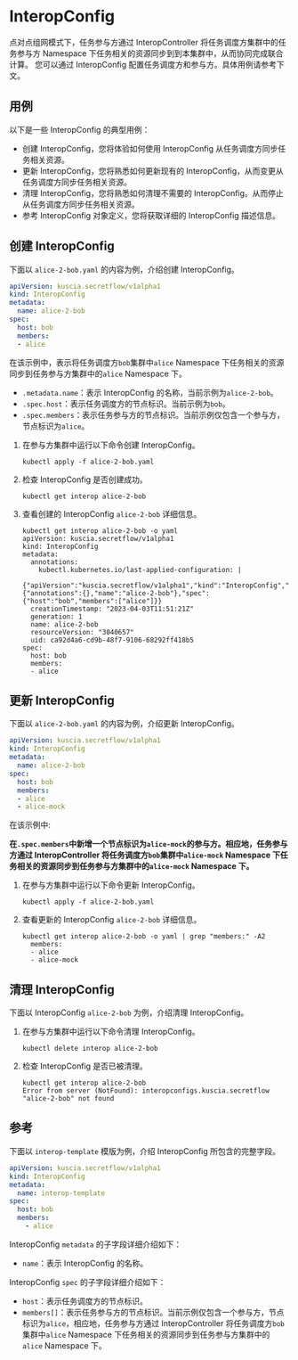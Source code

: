 # InteropConfig

点对点组网模式下，任务参与方通过 InteropController 将任务调度方集群中的任务参与方 Namespace 下任务相关的资源同步到到本集群中，从而协同完成联合计算。
您可以通过 InteropConfig 配置任务调度方和参与方。具体用例请参考下文。

## 用例

以下是一些 InteropConfig 的典型用例：

- 创建 InteropConfig，您将体验如何使用 InteropConfig 从任务调度方同步任务相关资源。
- 更新 InteropConfig，您将熟悉如何更新现有的 InteropConfig，从而变更从任务调度方同步任务相关资源。
- 清理 InteropConfig，您将熟悉如何清理不需要的 InteropConfig。从而停止从任务调度方同步任务相关资源。
- 参考 InteropConfig 对象定义，您将获取详细的 InteropConfig 描述信息。

## 创建 InteropConfig

下面以 `alice-2-bob.yaml` 的内容为例，介绍创建 InteropConfig。

```yaml
apiVersion: kuscia.secretflow/v1alpha1
kind: InteropConfig
metadata:
  name: alice-2-bob
spec:
  host: bob
  members:
  - alice
```

在该示例中，表示将任务调度方`bob`集群中`alice` Namespace 下任务相关的资源同步到任务参与方集群中的`alice` Namespace 下。

- `.metadata.name`：表示 InteropConfig 的名称，当前示例为`alice-2-bob`。
- `.spec.host`：表示任务调度方的节点标识。当前示例为`bob`。
- `.spec.members`：表示任务参与方的节点标识。当前示例仅包含一个参与方，节点标识为`alice`。

1. 在参与方集群中运行以下命令创建 InteropConfig。

    ```shell
    kubectl apply -f alice-2-bob.yaml
    ```

2. 检查 InteropConfig 是否创建成功。

    ```shell
    kubectl get interop alice-2-bob
    ```

3. 查看创建的 InteropConfig `alice-2-bob` 详细信息。

    ```shell
    kubectl get interop alice-2-bob -o yaml
    apiVersion: kuscia.secretflow/v1alpha1
    kind: InteropConfig
    metadata:
      annotations:
        kubectl.kubernetes.io/last-applied-configuration: |
          {"apiVersion":"kuscia.secretflow/v1alpha1","kind":"InteropConfig","metadata":{"annotations":{},"name":"alice-2-bob"},"spec":{"host":"bob","members":["alice"]}}
      creationTimestamp: "2023-04-03T11:51:21Z"
      generation: 1
      name: alice-2-bob
      resourceVersion: "3040657"
      uid: ca92d4a6-cd9b-48f7-9106-68292ff418b5
    spec:
      host: bob
      members:
      - alice
    ```

## 更新 InteropConfig

下面以 `alice-2-bob.yaml` 的内容为例，介绍更新 InteropConfig。

```yaml
apiVersion: kuscia.secretflow/v1alpha1
kind: InteropConfig
metadata:
  name: alice-2-bob
spec:
  host: bob
  members:
  - alice
  - alice-mock
```

在该示例中:

**在`.spec.members`中新增一个节点标识为`alice-mock`的参与方。相应地，任务参与方通过 InteropController 将任务调度方`bob`集群中`alice-mock` Namespace 下任务相关的资源同步到任务参与方集群中的`alice-mock` Namespace 下。**

1. 在参与方集群中运行以下命令更新 InteropConfig。

    ```shell
    kubectl apply -f alice-2-bob.yaml
    ```

2. 查看更新的 InteropConfig `alice-2-bob` 详细信息。

    ```shell
    kubectl get interop alice-2-bob -o yaml | grep "members:" -A2
      members:
      - alice
      - alice-mock
    ```

## 清理 InteropConfig

下面以 InteropConfig `alice-2-bob` 为例，介绍清理 InteropConfig。

1. 在参与方集群中运行以下命令清理 InteropConfig。

    ```shell
    kubectl delete interop alice-2-bob
    ```

2. 检查 InteropConfig 是否已被清理。

    ```shell
    kubectl get interop alice-2-bob
    Error from server (NotFound): interopconfigs.kuscia.secretflow "alice-2-bob" not found
    ```

## 参考

下面以 `interop-template` 模版为例，介绍 InteropConfig 所包含的完整字段。

```yaml
apiVersion: kuscia.secretflow/v1alpha1
kind: InteropConfig
metadata:
  name: interop-template
spec:
  host: bob
  members:
    - alice
```

InteropConfig `metadata` 的子字段详细介绍如下：

- `name`：表示 InteropConfig 的名称。

InteropConfig `spec` 的子字段详细介绍如下：

- `host`：表示任务调度方的节点标识。
- `members[]`：表示任务参与方的节点标识。当前示例仅包含一个参与方，节点标识为`alice`，相应地，任务参与方通过 InteropController 将任务调度方`bob`集群中`alice` Namespace 下任务相关的资源同步到任务参与方集群中的`alice` Namespace 下。

